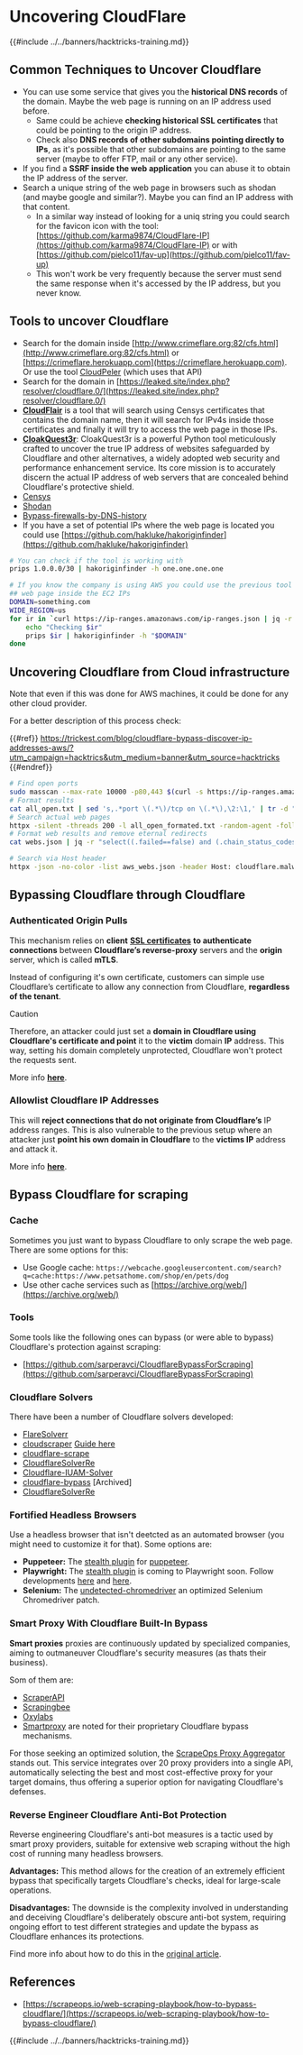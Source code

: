 # Uncovering CloudFlare

{{#include ../../banners/hacktricks-training.md}}

## Common Techniques to Uncover Cloudflare

- You can use some service that gives you the **historical DNS records** of the domain. Maybe the web page is running on an IP address used before.
  - Same could be achieve **checking historical SSL certificates** that could be pointing to the origin IP address.
  - Check also **DNS records of other subdomains pointing directly to IPs**, as it's possible that other subdomains are pointing to the same server (maybe to offer FTP, mail or any other service).
- If you find a **SSRF inside the web application** you can abuse it to obtain the IP address of the server.
- Search a unique string of the web page in browsers such as shodan (and maybe google and similar?). Maybe you can find an IP address with that content.
  - In a similar way instead of looking for a uniq string you could search for the favicon icon with the tool: [https://github.com/karma9874/CloudFlare-IP](https://github.com/karma9874/CloudFlare-IP) or with [https://github.com/pielco11/fav-up](https://github.com/pielco11/fav-up)
  - This won't work be very frequently because the server must send the same response when it's accessed by the IP address, but you never know.

## Tools to uncover Cloudflare

- Search for the domain inside [http://www.crimeflare.org:82/cfs.html](http://www.crimeflare.org:82/cfs.html) or [https://crimeflare.herokuapp.com](https://crimeflare.herokuapp.com). Or use the tool [CloudPeler](https://github.com/zidansec/CloudPeler) (which uses that API)
- Search for the domain in [https://leaked.site/index.php?resolver/cloudflare.0/](https://leaked.site/index.php?resolver/cloudflare.0/)
- [**CloudFlair**](https://github.com/christophetd/CloudFlair) is a tool that will search using Censys certificates that contains the domain name, then it will search for IPv4s inside those certificates and finally it will try to access the web page in those IPs.
- [**CloakQuest3r**](https://github.com/spyboy-productions/CloakQuest3r): CloakQuest3r is a powerful Python tool meticulously crafted to uncover the true IP address of websites safeguarded by Cloudflare and other alternatives, a widely adopted web security and performance enhancement service. Its core mission is to accurately discern the actual IP address of web servers that are concealed behind Cloudflare's protective shield.
- [Censys](https://search.censys.io/)
- [Shodan](https://shodan.io/)
- [Bypass-firewalls-by-DNS-history](https://github.com/vincentcox/bypass-firewalls-by-DNS-history)
- If you have a set of potential IPs where the web page is located you could use [https://github.com/hakluke/hakoriginfinder](https://github.com/hakluke/hakoriginfinder)

```bash
# You can check if the tool is working with
prips 1.0.0.0/30 | hakoriginfinder -h one.one.one.one

# If you know the company is using AWS you could use the previous tool to search the
## web page inside the EC2 IPs
DOMAIN=something.com
WIDE_REGION=us
for ir in `curl https://ip-ranges.amazonaws.com/ip-ranges.json | jq -r '.prefixes[] | select(.service=="EC2") | select(.region|test("^us")) | .ip_prefix'`; do
    echo "Checking $ir"
    prips $ir | hakoriginfinder -h "$DOMAIN"
done
```

## Uncovering Cloudflare from Cloud infrastructure

Note that even if this was done for AWS machines, it could be done for any other cloud provider.

For a better description of this process check:

{{#ref}}
https://trickest.com/blog/cloudflare-bypass-discover-ip-addresses-aws/?utm_campaign=hacktrics&utm_medium=banner&utm_source=hacktricks
{{#endref}}

```bash
# Find open ports
sudo masscan --max-rate 10000 -p80,443 $(curl -s https://ip-ranges.amazonaws.com/ip-ranges.json | jq -r '.prefixes[] | select(.service=="EC2") | .ip_prefix' | tr '\n' ' ') | grep "open"  > all_open.txt
# Format results
cat all_open.txt | sed 's,.*port \(.*\)/tcp on \(.*\),\2:\1,' | tr -d " " > all_open_formated.txt
# Search actual web pages
httpx -silent -threads 200 -l all_open_formated.txt -random-agent -follow-redirects -json -no-color -o webs.json
# Format web results and remove eternal redirects
cat webs.json | jq -r "select((.failed==false) and (.chain_status_codes | length) < 9) | .url" | sort -u > aws_webs.json

# Search via Host header
httpx -json -no-color -list aws_webs.json -header Host: cloudflare.malwareworld.com -threads 250 -random-agent -follow-redirects -o web_checks.json
```

## Bypassing Cloudflare through Cloudflare

### Authenticated Origin Pulls

This mechanism relies on **client** [**SSL certificates**](https://socradar.io/how-to-monitor-your-ssl-certificates-expiration-easily-and-why/) **to authenticate connections** between **Cloudflare’s reverse-proxy** servers and the **origin** server, which is called **mTLS**.

Instead of configuring it's own certificate, customers can simple use Cloudflare’s certificate to allow any connection from Cloudflare, **regardless of the tenant**.

> [!CAUTION]
> Therefore, an attacker could just set a **domain in Cloudflare using Cloudflare's certificate and point** it to the **victim** domain **IP** address. This way, setting his domain completely unprotected, Cloudflare won't protect the requests sent.

More info [**here**](https://socradar.io/cloudflare-protection-bypass-vulnerability-on-threat-actors-radar/).

### Allowlist Cloudflare IP Addresses

This will **reject connections that do not originate from Cloudflare’s** IP address ranges. This is also vulnerable to the previous setup where an attacker just **point his own domain in Cloudflare** to the **victims IP** address and attack it.

More info [**here**](https://socradar.io/cloudflare-protection-bypass-vulnerability-on-threat-actors-radar/).

## Bypass Cloudflare for scraping

### Cache

Sometimes you just want to bypass Cloudflare to only scrape the web page. There are some options for this:

- Use Google cache: `https://webcache.googleusercontent.com/search?q=cache:https://www.petsathome.com/shop/en/pets/dog`
- Use other cache services such as [https://archive.org/web/](https://archive.org/web/)

### Tools

Some tools like the following ones can bypass (or were able to bypass) Cloudflare's protection against scraping:

- [https://github.com/sarperavci/CloudflareBypassForScraping](https://github.com/sarperavci/CloudflareBypassForScraping)

### Cloudflare Solvers

There have been a number of Cloudflare solvers developed:

- [FlareSolverr](https://github.com/FlareSolverr/FlareSolverr)
- [cloudscraper](https://github.com/VeNoMouS/cloudscraper) [Guide here](https://scrapeops.io/python-web-scraping-playbook/python-cloudscraper/)
- [cloudflare-scrape](https://github.com/Anorov/cloudflare-scrape)
- [CloudflareSolverRe](https://github.com/RyuzakiH/CloudflareSolverRe)
- [Cloudflare-IUAM-Solver](https://github.com/ninja-beans/cloudflare-iuam-solver)
- [cloudflare-bypass](https://github.com/devgianlu/cloudflare-bypass) \[Archived]
- [CloudflareSolverRe](https://github.com/RyuzakiH/CloudflareSolverRe)

### Fortified Headless Browsers <a href="#option-4-scrape-with-fortified-headless-browsers" id="option-4-scrape-with-fortified-headless-browsers"></a>

Use a headless browser that isn't deetcted as an automated browser (you might need to customize it for that). Some options are:

- **Puppeteer:** The [stealth plugin](https://github.com/berstend/puppeteer-extra/tree/master/packages/puppeteer-extra-plugin-stealth) for [puppeteer](https://github.com/puppeteer/puppeteer).
- **Playwright:** The [stealth plugin](https://www.npmjs.com/package/playwright-stealth) is coming to Playwright soon. Follow developments [here](https://github.com/berstend/puppeteer-extra/issues/454) and [here](https://github.com/berstend/puppeteer-extra/tree/master/packages/playwright-extra).
- **Selenium:** The [undetected-chromedriver](https://github.com/ultrafunkamsterdam/undetected-chromedriver) an optimized Selenium Chromedriver patch.

### Smart Proxy With Cloudflare Built-In Bypass <a href="#option-5-smart-proxy-with-cloudflare-built-in-bypass" id="option-5-smart-proxy-with-cloudflare-built-in-bypass"></a>

**Smart proxies** proxies are continuously updated by specialized companies, aiming to outmaneuver Cloudflare's security measures (as thats their business).

Som of them are:

- [ScraperAPI](https://www.scraperapi.com/?fp_ref=scrapeops)
- [Scrapingbee](https://www.scrapingbee.com/?fpr=scrapeops)
- [Oxylabs](https://oxylabs.go2cloud.org/aff_c?offer_id=7&aff_id=379&url_id=32)
- [Smartproxy](https://prf.hn/click/camref:1100loxdG/[p_id:1100l442001]/destination:https%3A%2F%2Fsmartproxy.com%2Fscraping%2Fweb) are noted for their proprietary Cloudflare bypass mechanisms.

For those seeking an optimized solution, the [ScrapeOps Proxy Aggregator](https://scrapeops.io/proxy-aggregator/) stands out. This service integrates over 20 proxy providers into a single API, automatically selecting the best and most cost-effective proxy for your target domains, thus offering a superior option for navigating Cloudflare's defenses.

### Reverse Engineer Cloudflare Anti-Bot Protection <a href="#option-6-reverse-engineer-cloudflare-anti-bot-protection" id="option-6-reverse-engineer-cloudflare-anti-bot-protection"></a>

Reverse engineering Cloudflare's anti-bot measures is a tactic used by smart proxy providers, suitable for extensive web scraping without the high cost of running many headless browsers.

**Advantages:** This method allows for the creation of an extremely efficient bypass that specifically targets Cloudflare's checks, ideal for large-scale operations.

**Disadvantages:** The downside is the complexity involved in understanding and deceiving Cloudflare's deliberately obscure anti-bot system, requiring ongoing effort to test different strategies and update the bypass as Cloudflare enhances its protections.

Find more info about how to do this in the [original article](https://scrapeops.io/web-scraping-playbook/how-to-bypass-cloudflare/).

## References

- [https://scrapeops.io/web-scraping-playbook/how-to-bypass-cloudflare/](https://scrapeops.io/web-scraping-playbook/how-to-bypass-cloudflare/)

{{#include ../../banners/hacktricks-training.md}}
